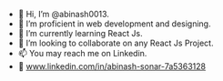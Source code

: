 - 👋 Hi, I’m @abinash0013.
- 👀 I’m proficient in web development and designing.
- 🌱 I’m currently learning React Js.
- 💞️ I’m looking to collaborate on any React Js Project.
- 📫 You may reach me on Linkedin.
- 🔗 www.linkedin.com/in/abinash-sonar-7a5363128


<!---
abinash0013/abinash0013 is a ✨ special ✨ repository because its `README.md` (this file) appears on your GitHub profile.
You can click the Preview link to take a look at your changes.
--->
